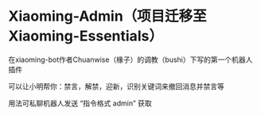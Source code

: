 # Xiaoming-Admin（项目迁移至Xiaoming-Essentials）
在xiaoming-bot作者Chuanwise（椽子）的调教（bushi）下写的第一个机器人插件

可以让小明帮你：禁言，解禁，迎新，识别关键词来撤回消息并禁言等

用法可私聊机器人发送 “指令格式 admin” 获取
